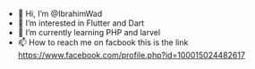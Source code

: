 - 👋 Hi, I’m @IbrahimWad
- 👀 I’m interested in Flutter and Dart
- 🌱 I’m currently learning PHP and larvel
- 📫 How to reach me on facbook this is the link https://www.facebook.com/profile.php?id=100015024482617

<!---
IbrahimWad/IbrahimWad is a ✨ special ✨ repository because its `README.md` (this file) appears on your GitHub profile.
You can click the Preview link to take a look at your changes.
--->
